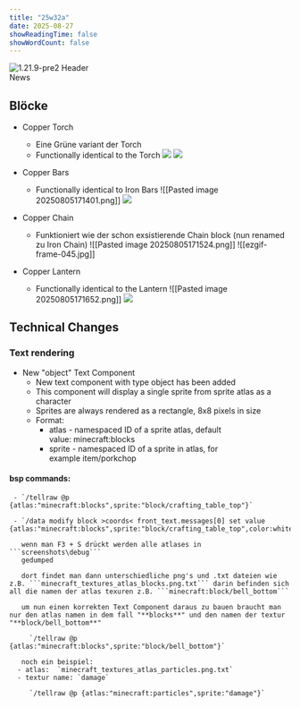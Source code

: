 ```yaml
---
title: "25w32a"
date: 2025-08-27
showReadingTime: false
showWordCount: false
---
```


<div class="mc-header">
  <img src="https://www.minecraft.net/content/dam/minecraftnet/games/minecraft/screenshots/25w32a_1170x500.jpg" alt="1.21.9-pre2 Header" />
  <div class="mc-news-label">News</div>
</div>

<div class="mc-article">

## Blöcke
  
- Copper Torch
      
    - Eine Grüne variant der Torch 
    - Functionally identical to the Torch 
      ![](/vinc-custom-changelog.github.io/images/25w32a/2025-08-05_17.12.36.png)
     ![](/vinc-custom-changelog.github.io/images/25w32a/ezgif-frame-011.jpg)


- Copper Bars
      
    - Functionally identical to Iron Bars
      ![[Pasted image 20250805171401.png]]
      ![](/vinc-custom-changelog.github.io/images/25w32a/ezgif-frame-001.jpg)


- Copper Chain
      
    - Funktioniert wie der schon exsistierende Chain block (nun renamed zu Iron Chain)
      ![[Pasted image 20250805171524.png]]
      ![[ezgif-frame-045.jpg]]


- Copper Lantern
      
    - Functionally identical to the Lantern
     ![[Pasted image 20250805171652.png]]
     ![](/vinc-custom-changelog.github.io/images/25w32a/ezgif-frame-024.jpg)


## Technical Changes
  
  ### Text rendering
  
  - New "object" Text Component
    - New text component with type object has been added
    - This component will display a single sprite from sprite atlas as a character
    - Sprites are always rendered as a rectangle, 8x8 pixels in size
    - Format:
      - atlas - namespaced ID of a sprite atlas, default value: minecraft:blocks
      - sprite - namespaced ID of a sprite in atlas, for example item/porkchop

   #### bsp commands:
     - `/tellraw @p {atlas:"minecraft:blocks",sprite:"block/crafting_table_top"}`
     
     - `/data modify block >coords< front_text.messages[0] set value {atlas:"minecraft:blocks",sprite:"block/crafting_table_top",color:white}`
       
       wenn man F3 + S drückt werden alle atlases in ```screenshots\debug```
       gedumped 
       
       dort findet man dann unterschiedliche png's und .txt dateien wie z.B. ```minecraft_textures_atlas_blocks.png.txt``` darin befinden sich all die namen der atlas texuren z.B. ```minecraft:block/bell_bottom```
       
       um nun einen korrekten Text Component daraus zu bauen braucht man nur den atlas namen in dem fall "**blocks**" und den namen der textur "**block/bell_bottom**"
         
         `/tellraw @p {atlas:"minecraft:blocks",sprite:"block/bell_bottom"}`
       
       noch ein beispiel:
      - atlas:  `minecraft_textures_atlas_particles.png.txt`
      - textur name: `damage`
         
         `/tellraw @p {atlas:"minecraft:particles",sprite:"damage"}`
